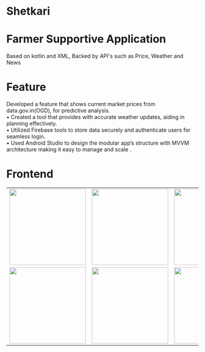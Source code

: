# Shetkari
# Farmer Supportive Application
 Based on kotlin and XML, Backed by API's such as Price, Weather and News
# Feature
 Developed a feature that shows current market prices from data.gov.in(OGD), for predictive analysis.\
• Created a tool that provides with accurate weather updates, aiding in planning effectively.\
• Utilized Firebase tools to store data securely and authenticate users for seamless login.\
• Used Android Studio to design the modular app’s structure with MVVM architecture making it easy to manage and scale .

# Frontend

<table>
  <tr>
    <td><img src="https://github.com/saishchaskar/Shetkari/assets/102912746/6722b5b3-c137-46ca-bc5c-7bc24f12a36f" width="200"></td>
    <td><img src="https://github.com/saishchaskar/Shetkari/assets/102912746/c24f3ee5-cc46-4f5d-b594-85a5d3570014" width="200"></td>
    <td><img src="https://github.com/saishchaskar/Shetkari/assets/102912746/a776309e-c525-44b5-ae39-24d459613654" width="200"></td>
    <td><img src="https://github.com/saishchaskar/Shetkari/assets/102912746/37ef0106-43c4-4bc8-a956-30670396bd86" width="200"></td>
  </tr>
  <tr>
    <td><img src="https://github.com/saishchaskar/Shetkari/assets/102912746/3512d615-6059-4740-bf2c-ba8f864eb72a" width="200"></td>
    <td><img src="https://github.com/saishchaskar/Shetkari/assets/102912746/c4aed85b-100f-42d0-b7fa-b7ab9b294e2e" width="200"></td>
    <td><img src="https://github.com/saishchaskar/Shetkari/assets/102912746/ecc5e324-2276-4abe-821e-5268f9b1932b" width="200"></td>
    <td><img src="https://github.com/saishchaskar/Shetkari/assets/102912746/807b862a-b3e7-4406-bcf3-865189378075" width="200"></td>
  </tr>
</table>
